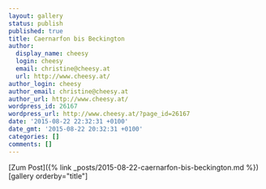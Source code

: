 ```yaml
---
layout: gallery
status: publish
published: true
title: Caernarfon bis Beckington
author:
  display_name: cheesy
  login: cheesy
  email: christine@cheesy.at
  url: http://www.cheesy.at/
author_login: cheesy
author_email: christine@cheesy.at
author_url: http://www.cheesy.at/
wordpress_id: 26167
wordpress_url: http://www.cheesy.at/?page_id=26167
date: '2015-08-22 22:32:31 +0100'
date_gmt: '2015-08-22 20:32:31 +0100'
categories: []
comments: []
---
```


[Zum Post]({% link _posts/2015-08-22-caernarfon-bis-beckington.md %})
[gallery orderby="title"]

